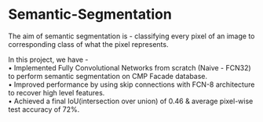 # Semantic-Segmentation

The aim of semantic segmentation is - classifying every pixel of an image to corresponding class of what the pixel represents.

In this project, we have - 
<br>• Implemented Fully Convolutional Networks from scratch (Naive - FCN32) to perform semantic segmentation on CMP Facade database.
<br>• Improved performance by using skip connections with FCN-8 architecture to recover high level features.
<br>• Achieved a final IoU(intersection over union) of 0.46 & average pixel-wise test accuracy of 72%.
